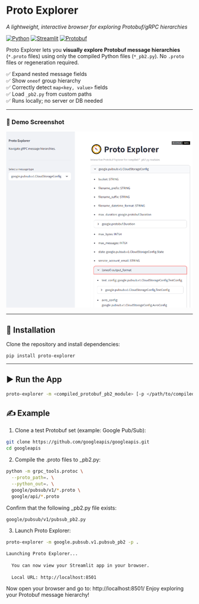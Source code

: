 # Proto Explorer
*A lightweight, interactive browser for exploring Protobuf/gRPC hierarchies*

[![Python](https://img.shields.io/badge/python-3.10%2B-blue)]()
[![Streamlit](https://img.shields.io/badge/streamlit-app-red)](https://streamlit.io/)
[![Protobuf](https://img.shields.io/badge/protobuf-compiler-green)]()

Proto Explorer lets you **visually explore Protobuf message hierarchies** (`*.proto` files) using only the compiled Python files (`*_pb2.py`). No `.proto` files or regeneration required.

✅ Expand nested message fields  
✅ Show `oneof` group hierarchy  
✅ Correctly detect `map<key, value>` fields  
✅ Load `_pb2.py` from custom paths  
✅ Runs locally; no server or DB needed 

---

### 🌟 Demo Screenshot

![Proto Explorer Screenshot](docs/screenshot.png)

---

## 🔧 Installation

Clone the repository and install dependencies:
```text
pip install proto-explorer
```
---

## ▶️ Run the App

```bash
proto-explorer -m <compiled_protobuf_pb2_module> [-p </path/to/compiled/protobuf>]
```

## ️✍️ Example

1. Clone a test Protobuf set (example: Google Pub/Sub):
```bash
git clone https://github.com/googleapis/googleapis.git
cd googleapis
```

2. Compile the .proto files to _pb2.py:
```bash
python -m grpc_tools.protoc \
  --proto_path=. \
  --python_out=. \
  google/pubsub/v1/*.proto \
  google/api/*.proto
```

Confirm that the following _pb2.py file exists:
```bash
google/pubsub/v1/pubsub_pb2.py
```

3. Launch Proto Explorer:
```bash
proto-explorer -m google.pubsub.v1.pubsub_pb2 -p .
```
```text
Launching Proto Explorer...

  You can now view your Streamlit app in your browser.

  Local URL: http://localhost:8501
```
Now open your browser and go to: http://localhost:8501/
Enjoy exploring your Protobuf message hierarchy!
